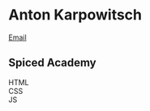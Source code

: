 # Anton Karpowitsch

[Email](https://karpowitschanton@gmail.com)  

## Spiced Academy
HTML  
CSS  
JS  

##

